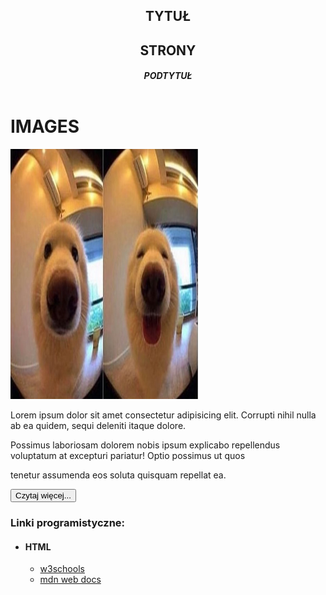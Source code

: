 <!DOCTYPE html>
<html lang="en">
<head>
    <meta charset="UTF-8">
    <meta name="viewport" content="width=device-width, initial-scale=1.0">
    <title>Wstep do technologii Web</title>
    <link rel="stylesheet" href="styles.css">
</head>
<body>
    <header>
        <h2>TYTUŁ</h2>
        <h2>STRONY</h2>
        <h5>PODTYTUŁ</h5>
    </header>
    <div class="photos">
        <h1> IMAGES </h1>
        <img class="photo1" src="dog.jpg" width="300px" height="400px" alt="piesek">
    </div>
    <div class="description">
        <p>Lorem ipsum dolor sit amet consectetur adipisicing elit. Corrupti nihil nulla ab ea quidem, sequi deleniti itaque dolore.</p>         <p>Possimus laboriosam dolorem nobis ipsum explicabo repellendus voluptatum at excepturi pariatur! Optio possimus ut quos</p>            <p>tenetur assumenda eos soluta quisquam repellat ea.</p>
        <button>Czytaj więcej...</button>
    </div>
    <h3>Linki programistyczne:</h3>
        <ul> 
            <li>
                <h4> HTML </h4>
                <ul>
                    <li><a href="https://www.w3schools.com/html/">w3schools</a></li>
                    <li><a href="https://developer.mozilla.org/en-US/docs/Web/HTML">mdn web docs</a></li>
                </ul>
            </li>
        </ul>
        

</body>
</html>
